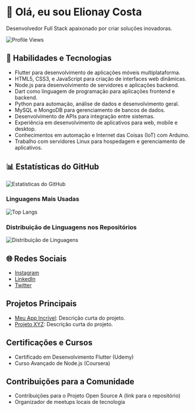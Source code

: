 <!-- Seu Nome -->
# 👋 Olá, eu sou Elionay Costa

Desenvolvedor Full Stack apaixonado por criar soluções inovadoras.

![Profile Views](https://komarev.com/ghpvc/?username=elionay&color=brightgreen)

## 🚀 Habilidades e Tecnologias

- Flutter para desenvolvimento de aplicações móveis multiplataforma.
- HTML5, CSS3, e JavaScript para criação de interfaces web dinâmicas.
- Node.js para desenvolvimento de servidores e aplicações backend.
- Dart como linguagem de programação para aplicações frontend e backend.
- Python para automação, análise de dados e desenvolvimento geral.
- MySQL e MongoDB para gerenciamento de bancos de dados.
- Desenvolvimento de APIs para integração entre sistemas.
- Experiência em desenvolvimento de aplicativos para web, mobile e desktop.
- Conhecimentos em automação e Internet das Coisas (IoT) com Arduino.
- Trabalho com servidores Linux para hospedagem e gerenciamento de aplicativos.

## 📊 Estatísticas do GitHub

![Estatísticas do GitHub](https://github-readme-stats.vercel.app/api?username=elionay&show_icons=true&count_private=true&theme=radical)

### Linguagens Mais Usadas

![Top Langs](https://github-readme-stats.vercel.app/api/top-langs/?username=elionay&layout=compact&theme=radical)

### Distribuição de Linguagens nos Repositórios

![Distribuição de Linguagens](https://github-readme-stats.vercel.app/api/wakatime?username=elionay&theme=radical)

## 🌐 Redes Sociais

- [Instagram](https://www.instagram.com/costa.elionay/)
- [LinkedIn](https://www.linkedin.com/in/elionaycosta/)
- [Twitter](https://twitter.com/seu_usuario)

## Projetos Principais

- [Meu App Incrível](https://github.com/elionay/meu-app-incrivel): Descrição curta do projeto.
- [Projeto XYZ](https://github.com/elionay/projeto-xyz): Descrição curta do projeto.

## Certificações e Cursos

- Certificado em Desenvolvimento Flutter (Udemy)
- Curso Avançado de Node.js (Coursera)

## Contribuições para a Comunidade

- Contribuições para o Projeto Open Source A (link para o repositório)
- Organizador de meetups locais de tecnologia
